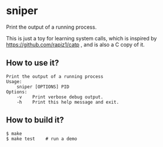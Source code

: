 # sniper

Print the output of a running process.

This is just a toy for learning system calls, which is inspired by https://github.com/rapiz1/catp , and is also a C copy of it.

## How to use it?

```console
Print the output of a running process
Usage:
    sniper [OPTIONS] PID
Options:
    -v    Print verbose debug output.
    -h    Print this help message and exit.
```

## How to build it?

```console
$ make
$ make test    # run a demo
```
